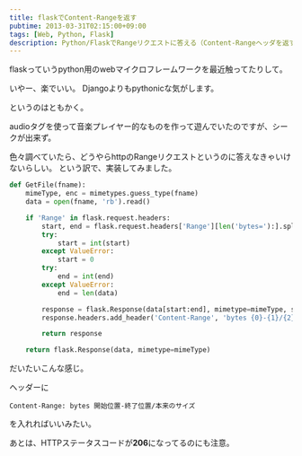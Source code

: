 ```yaml
---
title: flaskでContent-Rangeを返す
pubtime: 2013-03-31T02:15:00+09:00
tags: [Web, Python, Flask]
description: Python/FlaskでRangeリクエストに答える（Content-Rangeヘッダを返す）方法です。
---
```


flaskっていうpython用のwebマイクロフレームワークを最近触ってたりして。

いやー、楽でいい。
Djangoよりもpythonicな気がします。

というのはともかく。

audioタグを使って音楽プレイヤー的なものを作って遊んでいたのですが、シークが出来ず。

色々調べていたら、どうやらhttpのRangeリクエストというのに答えなきゃいけないらしい。
という訳で、実装してみました。

``` python
def GetFile(fname):
	mimeType, enc = mimetypes.guess_type(fname)
	data = open(fname, 'rb').read()

	if 'Range' in flask.request.headers:
		start, end = flask.request.headers['Range'][len('bytes='):].split('-')
		try:
			start = int(start)
		except ValueError:
			start = 0
		try:
			end = int(end)
		except ValueError:
			end = len(data)

		response = flask.Response(data[start:end], mimetype=mimeType, statut=206)
		response.headers.add_header('Content-Range', 'bytes {0}-{1}/{2}'.format(start, end-1, len(data)))

		return response

	return flask.Response(data, mimetype=mimeType)
```
だいたいこんな感じ。

ヘッダーに
```
Content-Range: bytes 開始位置-終了位置/本来のサイズ
```
を入れればいいみたい。

あとは、HTTPステータスコードが**206**になってるのにも注意。

